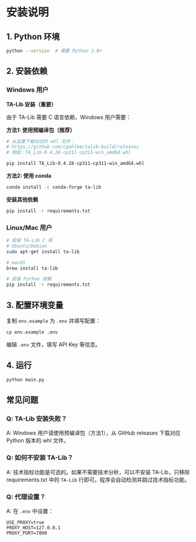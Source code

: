 # 安装说明

## 1. Python 环境
```bash
python --version  # 需要 Python 3.8+
```

## 2. 安装依赖

### Windows 用户

**TA-Lib 安装（重要）**

由于 TA-Lib 需要 C 语言依赖，Windows 用户需要：

**方法1: 使用预编译包（推荐）**
```bash
# 从这里下载对应的 whl 文件：
# https://github.com/cgohlke/talib-build/releases
# 例如：TA_Lib-0.4.28-cp311-cp311-win_amd64.whl

pip install TA_Lib-0.4.28-cp311-cp311-win_amd64.whl
```

**方法2: 使用 conda**
```bash
conda install -c conda-forge ta-lib
```

**安装其他依赖**
```bash
pip install -r requirements.txt
```

### Linux/Mac 用户

```bash
# 安装 TA-Lib C 库
# Ubuntu/Debian
sudo apt-get install ta-lib

# macOS
brew install ta-lib

# 安装 Python 依赖
pip install -r requirements.txt
```

## 3. 配置环境变量

复制 `env.example` 为 `.env` 并填写配置：
```bash
cp env.example .env
```

编辑 `.env` 文件，填写 API Key 等信息。

## 4. 运行

```bash
python main.py
```

## 常见问题

### Q: TA-Lib 安装失败？
A: Windows 用户请使用预编译包（方法1），从 GitHub releases 下载对应 Python 版本的 whl 文件。

### Q: 如何不安装 TA-Lib？
A: 技术指标功能是可选的。如果不需要技术分析，可以不安装 TA-Lib，只移除 requirements.txt 中的 `TA-Lib` 行即可。程序会自动检测并跳过技术指标功能。

### Q: 代理设置？
A: 在 `.env` 中设置：
```
USE_PROXY=true
PROXY_HOST=127.0.0.1
PROXY_PORT=7890
```



